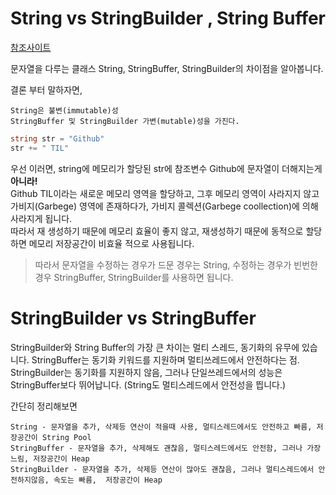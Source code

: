 # String vs StringBuilder , String Buffer

[참조사이트](https://ifuwanna.tistory.com/221, "String Builder와 Buffer 차이")
<br>


문자열을 다루는 클래스 String, StringBuffer, StringBuilder의 차이점을 알아봅니다.

결론 부터 말하자면,

```
String은 불변(immutable)성   
StringBuffer 및 StringBuilder 가변(mutable)성을 가진다.
```

```C#
string str = "Github"
str += " TIL"
```

우선 이러면, string에 메모리가 할당된 str에 참조변수 Github에 문자열이 더해지는게 **아니라!**<br/>
Github TIL이라는 새로운 메모리 영역을 할당하고, 그후 메모리 영역이 사라지지 않고 가비지(Garbege) 영역에 존재하다가, 가비지 콜렉션(Garbege coollection)에 의해 사라지게 됩니다.
<br>
따라서 재 생성하기 때문에 메모리 효율이 좋지 않고, 재생성하기 때문에 동적으로 할당하면 메모리 저장공간이 비효율 적으로 사용됩니다.

> 따라서 문자열을 수정하는 경우가 드문 경우는 String, 수정하는 경우가 빈번한 경우 StringBuffer, StringBuilder를 사용하면 됩니다.

# StringBuilder vs StringBuffer

StringBuilder와 String Buffer의 가장 큰 차이는 멀티 스레드, 동기화의 유무에 있습니다. 
StringBuffer는 동기화 키워드를 지원하며 멀티쓰레드에서 안전하다는 점.
StringBuilder는 동기화를 지원하지 않음, 그러나 단일쓰레드에서의 성능은 StringBuffer보다 뛰어납니다.
(String도 멀티스레드에서 안전성을 띕니다.)

간단히 정리해보면

```
String - 문자열을 추가, 삭제등 연산이 적을때 사용, 멀티스레드에서도 안전하고 빠름, 저장공간이 String Pool
StringBuffer - 문자열을 추가, 삭제해도 괜찮음, 멀티스레드에서도 안전함, 그러나 가장 느림, 저장공간이 Heap
StringBuilder - 문자열을 추가, 삭제등 연산이 많아도 괜찮음, 그러나 멀티스레드에서 안전하지않음, 속도는 빠름,  저장공간이 Heap
```

